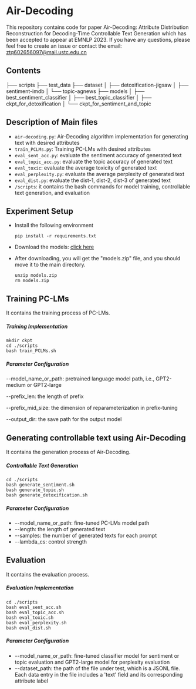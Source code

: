 # Air-Decoding
This repository contains code for paper Air-Decoding: Attribute Distribution Reconstruction for Decoding-Time Controllable Text Generation which has been accepted to appear at EMNLP 2023. If you have any questions, please feel free to create an issue or contact the email: ztq602656097@mail.ustc.edu.cn

## Contents

├── scripts
├── test_data
├── dataset
│   ├── detoxification-jigsaw
│   ├── sentiment-imdb
│   └── topic-agnews
├── models
│   ├── best_sentiment_classifier
│   ├── best_topic_classifier
│   ├── ckpt_for_detoxification
│   └── ckpt_for_sentiment_and_topic

## Description of Main files

- `air-decoding.py`: Air-Decoding algorithm implementation for generating text with desired attributes
- `train_PCLMs.py`: Training PC-LMs with desired attributes
- `eval_sent_acc.py`: evaluate the sentiment accuracy of generated text
- `eval_topic_acc.py`: evaluate the topic accuracy of generated text
- `eval_toxic`: evaluate the average toxicity of generated text
- `eval_perplexity.py`: evaluate the average perplexity of generated text
- `eval_dist.py`: evaluate the dist-1, dist-2, dist-3 of generated text
- `/scripts`: it contains the bash commands for model training, controllable text generation, and evaluation

## Experiment Setup

- Install the following environment

  ```shell
  pip install -r requirements.txt
  ```

- Download the models: [click here](https://drive.google.com/file/d/1Su5-QT2nIjjZ_pcyGkc5f-AR6vOs0ZVw/view?usp=sharing)

- After downloading, you will get the "models.zip" file, and you should move it to the main directory.

  ```shell
  unzip models.zip
  rm models.zip
  ```

## Training PC-LMs

It contains the training process of PC-LMs.

##### Training Implementation

```shell
mkdir ckpt
cd ./scripts
bash train_PCLMs.sh
```

##### Parameter Configuration

--model_name_or_path: pretrained language model path, i.e., GPT2-medium or GPT2-large

--prefix_len: the length of prefix

--prefix_mid_size: the dimension of reparameterization in prefix-tuning

--output_dir: the save path for the output model

## Generating controllable text using Air-Decoding

It contains the generation process of Air-Decoding.

##### Controllable Text Generation

```shell
cd ./scripts
bash generate_sentiment.sh
bash generate_topic.sh
bash generate_detoxification.sh
```

##### Parameter Configuration

- --model_name_or_path: fine-tuned PC-LMs model path
- --length: the length of generated text
- --samples: the number of generated texts for each prompt
- --lambda_cs: control strength

## Evaluation

It contains the evaluation process.

##### Evaluation Implementation

```shell
cd ./scripts
bash eval_sent_acc.sh
bash eval_topic_acc.sh
bash eval_toxic.sh
bash eval_perplexity.sh
bash eval_dist.sh
```

##### Parameter Configuration

- --model_name_or_path: fine-tuned classifier model for sentiment or topic evaluation and GPT2-large model for perplexity evaluation
- --dataset_path: the path of the file under test, which is a JSONL file. Each data entry in the file includes a 'text' field and its corresponding attribute label